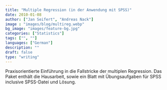 ```yaml
---
title: "Multiple Regression (in der Anwendung mit SPSS)"
date: 2010-01-08
author: ["Jan Seifert", "Andreas Nack"]
image : "images/blog/multireg.webp"
bg_image: "images/feature-bg.jpg"
categories: ["Statistics"]
tags: ["", ""]
languages: ["German"]
description: ""
draft: false
type: "writing"
---
```


Praxisorientierte Einführung in die Fallstricke der multiplen Regression. Das Paket enthält die Hausarbeit, sowie ein Blatt mit Übungsaufgaben für SPSS inclusive SPSS-Datei und Lösung.
